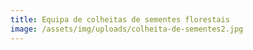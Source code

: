 ```yaml
---
title: Equipa de colheitas de sementes florestais
image: /assets/img/uploads/colheita-de-sementes2.jpg
---
```


